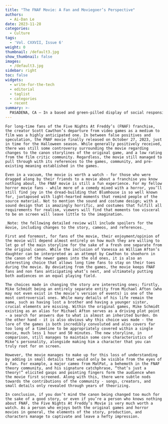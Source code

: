 ```yaml
---
title: "The FNAF Movie: A Fan and Moviegoer’s Perspective"
authors:
  - Ai-Dan Le
date: 2023-11-28
categories:
  - Culture
tags:
  - 'Vol. CXXVII, Issue 6'
weight: 0
thumbnail: /default3.jpg
show_thumbnail: false
images:
  - /default3.jpg
sidebar: right
toc: false
widgets:
  - write-for-the-tech
  - editorial
  - taglist
  - categories
  - recent
summary: >-
  PASADENA, CA — In a based and green-pilled display of social responsibility, the California Institute of Technology reported its first year of carbon neutrality since 1898, according to a press release issued by the CalTech Sustainability Council on Monday.
---
```

	For long-time fans of the Five Nights At Freddy’s (FNAF) franchise, the creator Scott Cawthon’s departure from video games as a medium to film was a highly anticipated one. In between false positives and speculation, the FNAF movie finally released on October 27, 2023, just in time for the Halloween season. While generally positively received, there was still some controversy surrounding the movie regarding changes to the canon storylines of the original game, and a low rating from the film critic community. Regardless, the movie still managed to pull through with its references to the games, community, and pre-existing meaning established in the games.

	Even in a vacuum, the movie is worth a watch - for those who were dragged along by their friends to a movie about a franchise you know nothing about, the FNAF movie is still a fun experience. For my fellow horror movie fans - while more of a comedy mixed with a horror, you’ll still find joy in the dread-building that Blumhouse is so well known for, juxtaposed with light-hearted moments that remind people of the source material. Not to mention the sound and costume design; with a sound design that is amazingly horrific, and costumes that fulfill all requirements for realism, viewers will find that moments too visceral to be on screen will leave little to the imagination.

	_Note: the following detailed review will include spoilers for the movie, including changes to the story, cameos, and references._

	First and foremost, for fans of the movie, their enjoyment/opinion of the movie will depend almost entirely on how much they are willing to let go of the main storyline for the sake of a fresh one separate from the original canon. While the inclusion of Vanessa as William Afton’s daughter can be interpreted as an attempt by Cawthon to shoehorn in the canon of the newer games into the old ones, it is also an interesting choice that allows long time fans to stay on their toes during the movie. By deviating from the games, the movie keeps FNAF fans and non fans anticipating what’s next, and ultimately putting both audiences on an equal playing field.

	The choices made in changing the story are interesting ones; firstly, Mike Schmidt being an entirely separate entity from Michael Afton (who may not even exist in the movie’s version of events) is one of the most controversial ones. While many details of his life remain the same, such as having lost a brother and having a younger sister, crucial elements are missing. Within the original games, Mike Schmidt existing as an alias for Michael Afton serves as a driving plot point - a search for answers due to what is almost an inherited burden. On the other hand - it is also obvious why this choice was made - the lore of the games is both incredibly convoluted and also covers far too long of a timeline to be appropriately covered within a single movie, much less 1 hour and 50 minutes. The new storyline, in comparison, still manages to maintain some core characteristics of Mike’s personality, alongside making him a character that you can truly root for on screen.

	However, the movie manages to make up for this loss of understanding by adding in small details that would only be visible from the eyes of a fan. For example, a major cameo from MatPat, a behemoth in the FNAF theory community, and his signature catchphrase, “that’s just a theory!” elicited gasps and pointing fingers form the audience when the movie first screened. Along with this, there were subtle nods towards the contributions of the community - songs, creators, and small details only revealed through years of theorizing.

	In conclusion, if you don’t mind the canon being changed too much for the sake of a good story, or even if you’re a person who knows nothing about FNAF, the Five Nights At Freddy’s Movie is very much worth a watch. As a person who enjoys both the original games and horror movies in general, the elements of the story, production, and characters manage to captivate and leave a hefty impression.
